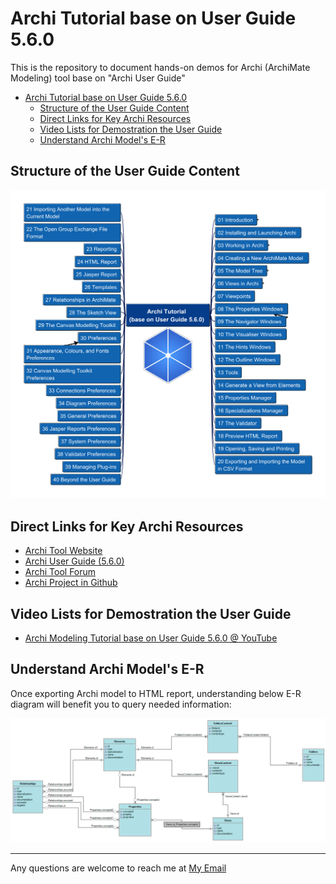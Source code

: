 # Archi Tutorial base on User Guide 5.6.0

This is the repository to document hands-on demos for Archi (ArchiMate Modeling) tool base on "Archi User Guide"

- [Archi Tutorial base on User Guide 5.6.0](#archi-tutorial-base-on-user-guide-560)
  - [Structure of the User Guide Content](#structure-of-the-user-guide-content)
  - [Direct Links for Key Archi Resources](#direct-links-for-key-archi-resources)
  - [Video Lists for Demostration the User Guide](#video-lists-for-demostration-the-user-guide)
  - [Understand Archi Model's E-R](#understand-archi-models-e-r)

## Structure of the User Guide Content

![user guide](img/Archi_Tutorial.png)

## Direct Links for Key Archi Resources

- [Archi Tool Website](https://www.archimatetool.com/)
- [Archi User Guide (5.6.0)](https://www.archimatetool.com/downloads/archi/Archi%20User%20Guide.pdf)
- [Archi Tool Forum](https://forum.archimatetool.com)
- [Archi Project in Github](https://github.com/archimatetool/archi)

## Video Lists for Demostration the User Guide

- [Archi Modeling Tutorial base on User Guide 5.6.0 @ YouTube](https://www.youtube.com/playlist?list=PL6DEHvciXKeXrv1A4AV2wy1RDv-Y5MRip)

## Understand Archi Model's E-R

Once exporting Archi model to HTML report, understanding below E-R diagram will benefit you to query needed information:

![Archi E-R](img/Archi_E-R.png)

---

Any questions are welcome to reach me at [My Email](mailto:xiaoqizhao@outlook.com?subject=Archi%20Tool%20Tutorial&body=I%20have%20question.)